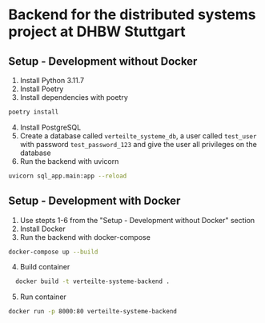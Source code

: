 # Backend for the distributed systems project at DHBW Stuttgart

## Setup - Development without Docker
1. Install Python 3.11.7
2. Install Poetry
3. Install dependencies with poetry
```bash 
poetry install
```
4. Install PostgreSQL
5. Create a database called `verteilte_systeme_db`, a user called `test_user` with password `test_password_123` and give the user all privileges on the database
5. Run the backend with uvicorn
```bash
uvicorn sql_app.main:app --reload
```

## Setup - Development with Docker
1. Use stepts 1-6 from the "Setup - Development without Docker" section
2. Install Docker
3. Run the backend with docker-compose
```bash
docker-compose up --build
```
4. Build container
```bash
  docker build -t verteilte-systeme-backend .
```
5. Run container
```bash
docker run -p 8000:80 verteilte-systeme-backend
```
